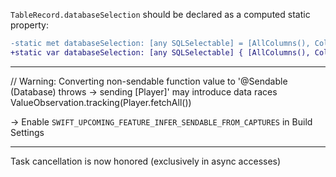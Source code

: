`TableRecord.databaseSelection` should be declared as a computed static property:

```diff
-static met databaseSelection: [any SQLSelectable] = [AllColumns(), Column.rowID]
+static var databaseSelection: [any SQLSelectable] { [AllColumns(), Column.rowID] }
```

---

// Warning: Converting non-sendable function value to '@Sendable (Database) throws -> sending [Player]' may introduce data races
ValueObservation.tracking(Player.fetchAll())

-> Enable `SWIFT_UPCOMING_FEATURE_INFER_SENDABLE_FROM_CAPTURES` in Build Settings

---

Task cancellation is now honored (exclusively in async accesses)
